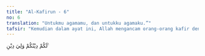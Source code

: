 ```yaml
---
title: "Al-Kafirun - 6"
no: 6
translation: "Untukmu agamamu, dan untukku agamaku.”"
tafsir: "Kemudian dalam ayat ini, Allah mengancam orang-orang kafir dengan firman-Nya yaitu, \"Bagi kamu balasan atas amal perbuatanmu dan bagiku balasan atas amal perbuatanku.\" Dalam ayat lain Allah berfirman:\n\nBagi kami amalan kami, bagi kamu amalan kamu. (al-Baqarah/2: 139)"
---
```


لَكُمْ دِيْنُكُمْ وَلِيَ دِيْنِ ࣖ
